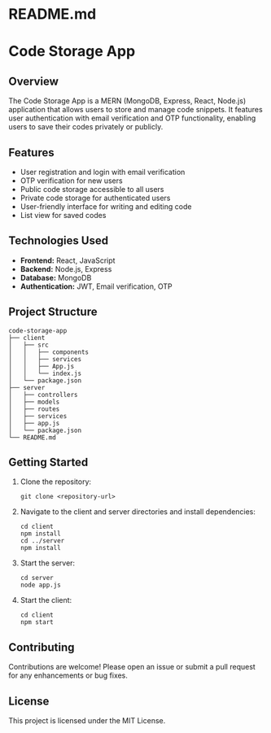 # README.md

# Code Storage App

## Overview

The Code Storage App is a MERN (MongoDB, Express, React, Node.js) application that allows users to store and manage code snippets. It features user authentication with email verification and OTP functionality, enabling users to save their codes privately or publicly.

## Features

- User registration and login with email verification
- OTP verification for new users
- Public code storage accessible to all users
- Private code storage for authenticated users
- User-friendly interface for writing and editing code
- List view for saved codes

## Technologies Used

- **Frontend:** React, JavaScript
- **Backend:** Node.js, Express
- **Database:** MongoDB
- **Authentication:** JWT, Email verification, OTP

## Project Structure

```
code-storage-app
├── client
│   ├── src
│   │   ├── components
│   │   ├── services
│   │   ├── App.js
│   │   └── index.js
│   └── package.json
├── server
│   ├── controllers
│   ├── models
│   ├── routes
│   ├── services
│   ├── app.js
│   └── package.json
└── README.md
```

## Getting Started

1. Clone the repository:
   ```
   git clone <repository-url>
   ```

2. Navigate to the client and server directories and install dependencies:
   ```
   cd client
   npm install
   cd ../server
   npm install
   ```

3. Start the server:
   ```
   cd server
   node app.js
   ```

4. Start the client:
   ```
   cd client
   npm start
   ```

## Contributing

Contributions are welcome! Please open an issue or submit a pull request for any enhancements or bug fixes.

## License

This project is licensed under the MIT License.